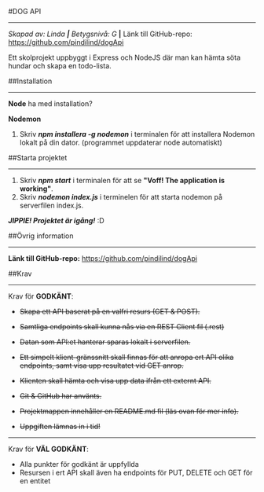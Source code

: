 #DOG API
***

*Skapad av: Linda **|** Betygsnivå: G* **|** Länk till GitHub-repo: https://github.com/pindilind/dogApi

Ett skolprojekt uppbyggt i Express och NodeJS där man kan hämta söta hundar och skapa en todo-lista.

##Installation
***
**Node** ha med installation?

**Nodemon**
1. Skriv **_npm installera -g nodemon_** i terminalen för att installera Nodemon lokalt på din dator. (programmet uppdaterar node automatiskt)

##Starta projektet
***
1. Skriv **_npm start_** i terminalen för att se **"Voff! The application is working"**.
2. Skriv **_nodemon index.js_** i terminelen för att starta nodemon på serverfilen index.js.

***JIPPIE! Projektet är igång!*** :D



##Övrig information
***

**Länk till GitHub-repo:** https://github.com/pindilind/dogApi

##Krav
***
Krav för **GODKÄNT**:

- ~~Skapa ett API baserat på en valfri resurs (GET & POST).~~

- ~~Samtliga endpoints skall kunna nås via en REST Client fil (.rest)~~

- ~~Datan som API:et hanterar sparas lokalt i serverfilen.~~

- ~~Ett simpelt klient-gränssnitt skall finnas för att anropa ert API olika endpoints, samt visa upp resultatet vid GET anrop.~~

- ~~Klienten skall hämta och visa upp data ifrån ett externt API.~~

- ~~Git & GitHub har använts.~~

- ~~Projektmappen innehåller en README.md fil (läs ovan för mer info).~~

- ~~Uppgiften lämnas in i tid!~~

***

Krav för **VÄL GODKÄNT**:

- Alla punkter för godkänt är uppfyllda
- Resursen i ert API skall även ha endpoints för PUT, DELETE och GET för en entitet



